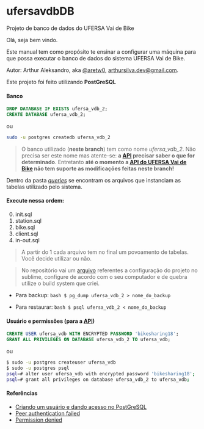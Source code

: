 # ufersavdbDB
Projeto de banco de dados do UFERSA Vai de Bike

Olá, seja bem vindo.

Este manual tem como propósito te ensinar a configurar uma máquina para que possa executar o banco de dados do sistema UFERSA Vai de Bike.

Autor: Arthur Aleksandro, aka [@aretw0](https://github.com/aretw0), arthursilva.dev@gmail.com.

Este projeto foi feito utilizando **PostGreSQL**

#### Banco
```sql
DROP DATABASE IF EXISTS ufersa_vdb_2;
CREATE DATABASE ufersa_vdb_2;
```
ou
```bash
sudo -u postgres createdb ufersa_vdb_2
```
>O banco utilizado (**neste branch**) tem como nome *ufersa_vdb_2*. Não precisa ser este nome mas atente-se: **a [API](https://github.com/UFERSA-Vai-de-Bike/ufersavdbAPI/blob/master/db/connector.js) precisar saber o que for determinado**. Entretanto **até o momento a [API do UFERSA Vai de Bike](https://github.com/UFERSA-Vai-de-Bike/ufersavdbAPI) não tem suporte as modificações feitas neste branch!**

Dentro da pasta [*queries*](https://github.com/UFERSA-Vai-de-Bike/ufersavdbDB/tree/bd2/queries) se encontram os arquivos que instanciam as tabelas utilizado pelo sistema.

#### Execute nessa ordem:

0. init.sql
1. station.sql
2. bike.sql
3. client.sql
4. in-out.sql

>A partir do 1 cada arquivo tem no final um povoamento de tabelas. Você decide utilizar ou não.

>No repositório vai um [arquivo](https://github.com/UFERSA-Vai-de-Bike/ufersavdbDB/blob/bd2/bd2-project.sublime-project) referentes a configuração do projeto no sublime, configure de acordo com o seu computador e de quebra utilize o build system que criei.

- Para backup:
```bash $ pg_dump ufersa_vdb_2 > nome_do_backup```

- Para restaurar:
```bash $ psql ufersa_vdb_2 < nome_do_backup```

#### Usuário e permissões (para a [API](https://github.com/UFERSA-Vai-de-Bike/ufersavdbAPI/blob/master/db/connector.js))
```sql
CREATE USER ufersa_vdb WITH ENCRYPTED PASSWORD 'bikesharing18';
GRANT ALL PRIVILEGES ON DATABASE ufersa_vdb_2 TO ufersa_vdb;
```
ou
```bash
$ sudo -u postgres createuser ufersa_vdb
$ sudo -u postgres psql
psql=# alter user ufersa_vdb with encrypted password 'bikesharing18';
psql=# grant all privileges on database ufersa_vdb_2 to ufersa_vdb;
```

#### Referências

- [Criando um usuário e dando acesso no PostGreSQL](https://medium.com/coding-blocks/creating-user-database-and-adding-access-on-postgresql-8bfcd2f4a91e)
- [Peer authentication failed](https://stackoverflow.com/questions/18664074/getting-error-peer-authentication-failed-for-user-postgres-when-trying-to-ge)
- [Permission denied](https://stackoverflow.com/questions/13497352/error-permission-denied-for-relation-tablename-on-postgres-while-trying-a-selec)

